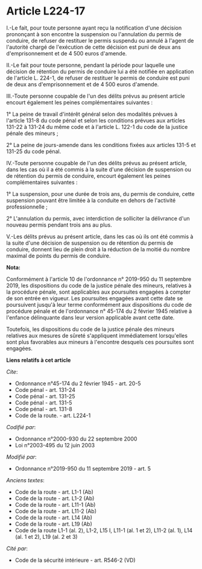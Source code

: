 # Article L224-17

I.-Le fait, pour toute personne ayant reçu la notification d'une décision prononçant à son encontre la suspension ou
l'annulation du permis de conduire, de refuser de restituer le permis suspendu ou annulé à l'agent de l'autorité chargé de
l'exécution de cette décision est puni de deux ans d'emprisonnement et de 4 500 euros d'amende.

II.-Le fait pour toute personne, pendant la période pour laquelle une décision de rétention du permis de conduire lui a été
notifiée en application de l'article L. 224-1, de refuser de restituer le permis de conduire est puni de deux ans
d'emprisonnement et de 4 500 euros d'amende.

III.-Toute personne coupable de l'un des délits prévus au présent article encourt également les peines complémentaires
suivantes :

1° La peine de travail d'intérêt général selon des modalités prévues à l'article 131-8 du code pénal et selon les conditions
prévues aux articles 131-22 à 131-24 du même code et  à l'article L. 122-1 du code de la justice pénale des mineurs ;

2° La peine de jours-amende dans les conditions fixées aux articles 131-5 et 131-25 du code pénal.

IV.-Toute personne coupable de l'un des délits prévus au présent article, dans les cas où il a été commis à la suite d'une
décision de suspension ou de rétention du permis de conduire, encourt également les peines complémentaires suivantes :

1° La suspension, pour une durée de trois ans, du permis de conduire, cette suspension pouvant être limitée à la conduite en
dehors de l'activité professionnelle ;

2° L'annulation du permis, avec interdiction de solliciter la délivrance d'un nouveau permis pendant trois ans au plus.

V.-Les délits prévus au présent article, dans les cas où ils ont été commis à la suite d'une décision de suspension ou de
rétention du permis de conduire, donnent lieu de plein droit à la réduction de la moitié du nombre maximal de points du
permis de conduire.

**Nota:**

Conformément à l'article 10 de l'ordonnance n° 2019-950 du 11 septembre 2019, les dispositions du code de la justice pénale
des mineurs, relatives à la procédure pénale, sont applicables aux poursuites engagées à compter de son entrée en vigueur.
Les poursuites engagées avant cette date se poursuivent jusqu'à leur terme conformément aux dispositions du code de procédure
pénale et de l'ordonnance n° 45-174 du 2 février 1945 relative à l'enfance délinquante dans leur version applicable avant
cette date.

Toutefois, les dispositions du code de la justice pénale des mineurs relatives aux mesures de sûreté s'appliquent
immédiatement lorsqu'elles sont plus favorables aux mineurs à l'encontre desquels ces poursuites sont engagées.

**Liens relatifs à cet article**

_Cite_:

  - Ordonnance n°45-174 du 2 février 1945 - art. 20-5
  - Code pénal - art. 131-24
  - Code pénal - art. 131-25
  - Code pénal - art. 131-5
  - Code pénal - art. 131-8
  - Code de la route. - art. L224-1

_Codifié par_:

  - Ordonnance n°2000-930 du 22 septembre 2000
  - Loi n°2003-495 du 12 juin 2003

_Modifié par_:

  - Ordonnance n°2019-950 du 11 septembre 2019 - art. 5

_Anciens textes_:

  - Code de la route - art. L1-1 (Ab)
  - Code de la route - art. L1-2 (Ab)
  - Code de la route - art. L11-1 (Ab)
  - Code de la route - art. L11-2 (Ab)
  - Code de la route - art. L14 (Ab)
  - Code de la route - art. L19 (Ab)
  - Code de la route L1-1 (al. 2), L1-2, L15 I, L11-1 (al. 1 et 2), L11-2 (al. 1), L14 (al. 1 et 2), L19 (al. 2 et 3)

_Cité par_:

  - Code de la sécurité intérieure - art. R546-2 (VD)
